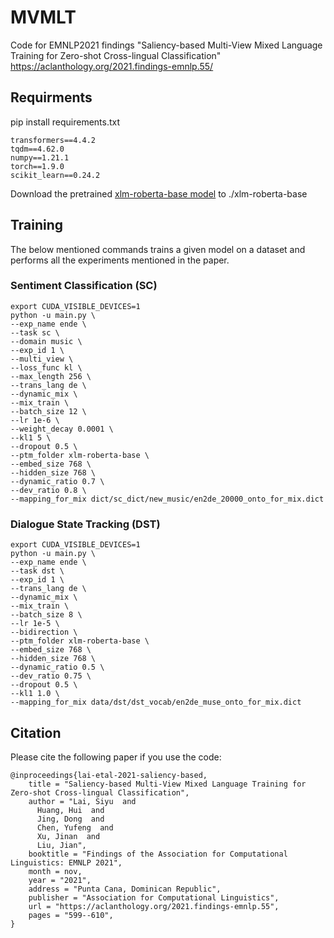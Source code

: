 # MVMLT
Code for EMNLP2021 findings "Saliency-based Multi-View Mixed Language Training for Zero-shot Cross-lingual Classification"
https://aclanthology.org/2021.findings-emnlp.55/

## Requirments
pip install requirements.txt
```
transformers==4.4.2
tqdm==4.62.0
numpy==1.21.1
torch==1.9.0
scikit_learn==0.24.2
```
Download the pretrained [xlm-roberta-base model](https://huggingface.co/xlm-roberta-base/tree/main) to ./xlm-roberta-base
## Training
The below mentioned commands trains a given model on a dataset and performs all the experiments mentioned in the paper.
### Sentiment Classification (SC)
```
export CUDA_VISIBLE_DEVICES=1
python -u main.py \
--exp_name ende \
--task sc \
--domain music \
--exp_id 1 \
--multi_view \
--loss_func kl \
--max_length 256 \
--trans_lang de \
--dynamic_mix \
--mix_train \
--batch_size 12 \
--lr 1e-6 \
--weight_decay 0.0001 \
--kl1 5 \
--dropout 0.5 \
--ptm_folder xlm-roberta-base \
--embed_size 768 \
--hidden_size 768 \
--dynamic_ratio 0.7 \
--dev_ratio 0.8 \
--mapping_for_mix dict/sc_dict/new_music/en2de_20000_onto_for_mix.dict
```
### Dialogue State Tracking (DST)
```
export CUDA_VISIBLE_DEVICES=1
python -u main.py \
--exp_name ende \
--task dst \
--exp_id 1 \
--trans_lang de \
--dynamic_mix \
--mix_train \
--batch_size 8 \
--lr 1e-5 \
--bidirection \
--ptm_folder xlm-roberta-base \
--embed_size 768 \
--hidden_size 768 \
--dynamic_ratio 0.5 \
--dev_ratio 0.75 \
--dropout 0.5 \
--kl1 1.0 \
--mapping_for_mix data/dst/dst_vocab/en2de_muse_onto_for_mix.dict
```
## Citation
Please cite the following paper if you use the code:
```
@inproceedings{lai-etal-2021-saliency-based,
    title = "Saliency-based Multi-View Mixed Language Training for Zero-shot Cross-lingual Classification",
    author = "Lai, Siyu  and
      Huang, Hui  and
      Jing, Dong  and
      Chen, Yufeng  and
      Xu, Jinan  and
      Liu, Jian",
    booktitle = "Findings of the Association for Computational Linguistics: EMNLP 2021",
    month = nov,
    year = "2021",
    address = "Punta Cana, Dominican Republic",
    publisher = "Association for Computational Linguistics",
    url = "https://aclanthology.org/2021.findings-emnlp.55",
    pages = "599--610",
}
```

